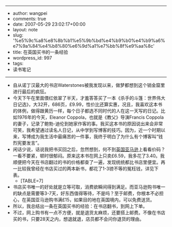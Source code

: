- --
- author: wangpei
- comments: true
- date: 2007-05-29 23:02:17+00:00
- layout: note
- slug: '%e5%9c%a8%e8%8b%b1%e5%9b%bd%e4%b9%b0%e4%b9%a6%e7%9a%84%e4%b8%80%e6%9d%a1%e7%bb%8f%e9%aa%8c'
- title: 在英国买书的一条经验
- wordpress_id: 997
- tags:
- 读书笔记
- --
- 自从诺丁汉最大的书店Waterstones被我发现以来，做梦都想到这个销金窟里进行最后的疯狂。
- 今天下午在里面偎红依翠了半天，才羞答答买了一本《杀手的斗篷：世界伟大日记选》，大32开，686页，£9.99，性价比还算实惠，况且，我喜欢这本书的体例，做得跟黄历一样，每个日子都选不同时代的人在这一天写的日记。比如1976年的今天，Eleanor Coppola，也就是《教父》导演Francis Coppola的妻子，记录了鲍勃-迪伦到她家作客的事。我买这本书的原因说出来会非常可笑，我希望通过读名人日记，从中学到写博客的技巧。因为，近一个时期以来，写博成为我生活中最痛苦的一件事，我终于明白了为什么有个博客叫“钱烈宪要发言”。
- 闲话少说，话说我把书买回之后，忽然想到，何不到[英国亚马逊](http://www.amazon.co.uk)上看看价码？一看不要紧，顿时很郁闷。原来这本书在网上只卖£6.59，我多花了3.40。我顺便把今天在书店翻过的书的价格都查了一遍，发现统统都比书店里便宜。再一比较我曾经在书店买过的两本新书，都花了1-3镑不等的冤枉钱，详见下表。
    - [TABLE=7]
- 书店买书唯一的好处就是立等可取，消费欲瞬间得到满足。而亚马逊购书唯一的缺点是需要等3-7天，好东西值得等待，不是吗？至于邮费，你根本不必担心，在英国亚马逊购书满£15，如果目的地在英国境内，可以免费送货。
- 所以，我总结出一条在英国买书的经验：在书店翻书，到网上下单。
- 不过，网上购书有一点不方便，就是退货太麻烦，还要搭上邮费。不像在书店买的书，只要28天之内，想退就退，店员都不会问你退货的理由。
